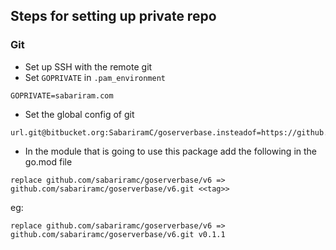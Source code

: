 
## Steps for setting up private repo

### Git
 - Set up SSH with the remote git
 - Set `GOPRIVATE` in `.pam_environment`
 ```
 GOPRIVATE=sabariram.com
 ```
 - Set the global config of git
 ```
 url.git@bitbucket.org:SabariramC/goserverbase.insteadof=https://github.com/sabariramc/goserverbase/v6
 ```
 - In the module that is going to use this package add the following in the go.mod file
 ```
 replace github.com/sabariramc/goserverbase/v6 => github.com/sabariramc/goserverbase/v6.git <<tag>>
 ```
 eg:
 ```
 replace github.com/sabariramc/goserverbase/v6 => github.com/sabariramc/goserverbase/v6.git v0.1.1
 ```